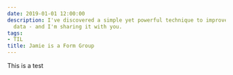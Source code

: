 ```yaml
---
date: 2019-01-01 12:00:00
description: I've discovered a simple yet powerful technique to improve my form group
  data - and I'm sharing it with you.
tags:
- TIL
title: Jamie is a Form Group
---
```


This is a test
